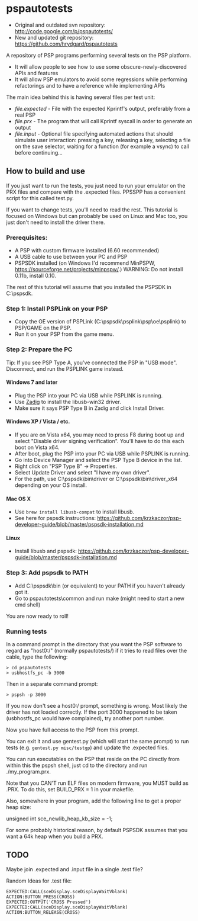 # pspautotests

  * Original and outdated svn repository: http://code.google.com/p/pspautotests/
  * New and updated git repository: https://github.com/hrydgard/pspautotests

A repository of PSP programs performing several tests on the PSP platform.

  * It will allow people to see how to use some obscure-newly-discovered APIs and features
  * It will allow PSP emulators to avoid some regressions while performing refactorings and to have a reference while implementing APIs

The main idea behind this is having several files per test unit:
  * _file_*.expected* - File with the expected Kprintf's output, preferably from a real PSP
  * _file_*.prx* - The program that will call Kprintf syscall in order to generate an output
  * _file_*.input* - Optional file specifying automated actions that should simulate user interaction: pressing a key, releasing a key, selecting a file on the save selector, waiting for a function (for example a vsync) to call before continuing...


How to build and use
--------------------

If you just want to run the tests, you just need to run your emulator on the PRX files and compare with the .expected
files. PPSSPP has a convenient script for this called test.py.

If you want to change tests, you'll need to read the rest. This tutorial is focused on Windows but can probably be used on Linux and Mac too, you just don't need to install the driver there.

### Prerequisites:
  - A PSP with custom firmware installed (6.60 recommended)
  - A USB cable to use between your PC and PSP
  - PSPSDK installed (on Windows I'd recommend MinPSPW, https://sourceforge.net/projects/minpspw/.) WARNING: Do not install 0.11b, install 0.10.

The rest of this tutorial will assume that you installed the PSPSDK in C:\pspsdk.

### Step 1: Install PSPLink on your PSP
  - Copy the OE version of PSPLink (C:\pspsdk\psplink\psp\oe\psplink) to PSP/GAME on the PSP.
  - Run it on your PSP from the game menu.

### Step 2: Prepare the PC

Tip: If you see PSP Type A, you've connected the PSP in "USB mode".  Disconnect, and run the PSPLINK game instead.

#### Windows 7 and later
 - Plug the PSP into your PC via USB while PSPLINK is running.
 - Use [Zadig](https://zadig.akeo.ie/) to install the libusb-win32 driver.
 - Make sure it says PSP Type B in Zadig and click Install Driver.

#### Windows XP / Vista / etc.
 - If you are on Vista x64, you may need to press F8 during boot up and select "Disable driver signing verification".  You'll have to do this each boot on Vista x64.
 - After boot, plug the PSP into your PC via USB while PSPLINK is running.
 - Go into Device Manager and select the PSP Type B device in the list.
 - Right click on "PSP Type B" -> Properties.
 - Select Update Driver and select "I have my own driver".
 - For the path, use C:\pspsdk\bin\driver or C:\pspsdk\bin\driver_x64 depending on your OS install.

#### Mac OS X
 - Use `brew install libusb-compat` to install libusb.
 - See here for pspsdk instructions: https://github.com/krzkaczor/psp-developer-guide/blob/master/pspsdk-installation.md

#### Linux
 - Install libusb and pspsdk: https://github.com/krzkaczor/psp-developer-guide/blob/master/pspsdk-installation.md

### Step 3: Add pspsdk to PATH
 - Add C:\pspsdk\bin (or equivalent) to your PATH if you haven't already got it.
 - Go to pspautotests\common and run make (might need to start a new cmd shell)

You are now ready to roll!

### Running tests

In a command prompt in the directory that you want the PSP software to regard as "host0:/" (normally pspautotests/) if it tries to read files over the cable, type the following:

```
> cd pspautotests
> usbhostfs_pc -b 3000
```

Then in a separate command prompt:

```
> pspsh -p 3000
```

If you now don't see a host0:/ prompt, something is wrong. Most likely the driver has not loaded correctly. If the port 3000 happened to be taken (usbhostfs_pc would have complained), try another port number.

Now you have full access to the PSP from this prompt.

You can exit it and use gentest.py (which will start the same prompt) to run tests (e.g. `gentest.py misc/testgp`) and update the .expected files.

You can run executables on the PSP that reside on the PC directly from within this the pspsh shell, just cd to the directory and run ./my_program.prx.

Note that you CAN'T run ELF files on modern firmware, you MUST build as .PRX. To do this, set BUILD_PRX = 1 in your makefile.

Also, somewhere in your program, add the following line to get a proper heap size:

unsigned int sce_newlib_heap_kb_size = -1;

For some probably historical reason, by default PSPSDK assumes that you want a 64k heap when you build a PRX.


TODO
----
Maybe join .expected and .input file in a single .test file?

Random Ideas for .test file:
```
EXPECTED:CALL(sceDisplay.sceDisplayWaitVblank)
ACTION:BUTTON_PRESS(CROSS)
EXPECTED:OUTPUT('CROSS Pressed')
EXPECTED:CALL(sceDisplay.sceDisplayWaitVblank)
ACTION:BUTTON_RELEASE(CROSS)
```
